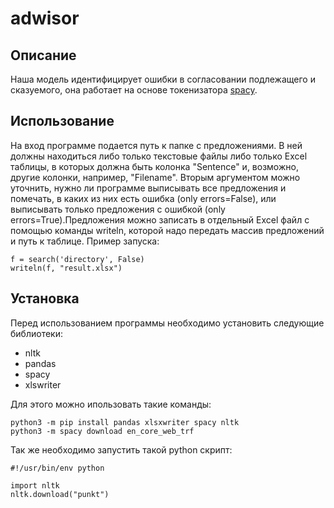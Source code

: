 # adwisor

Описание
--------

Наша модель идентифицирует ошибки в
согласовании подлежащего и сказуемого, она работает на основе
токенизатора [spacy](https://spacy.io/).

Использование
-------------

На вход программе подается путь к папке с предложениями. В ней должны 
находиться либо только текстовые файлы либо только Excel таблицы, в которых 
должна быть колонка "Sentence" и, возможно, другие колонки, например, "Filename".
 Вторым аргументом можно уточнить, нужно ли программе выписывать все предложения и помечать, 
 в каких из них есть ошибка (only errors=False), или выписывать только предложения с ошибкой (only errors=True).Предложения можно записать в отдельный Excel файл с помощью команды writeln, 
которой надо передать массив предложений и путь к таблице.
Пример запуска:
```
f = search('directory', False)
writeln(f, "result.xlsx")
```

Установка
---------

Перед использованием программы необходимо установить следующие библиотеки:

- nltk
- pandas
- spacy
- xlswriter

Для этого можно ипользовать такие команды:
```
python3 -m pip install pandas xlsxwriter spacy nltk
python3 -m spacy download en_core_web_trf
```
Так же необходимо запустить такой python скрипт:
```
#!/usr/bin/env python

import nltk
nltk.download("punkt")
```
